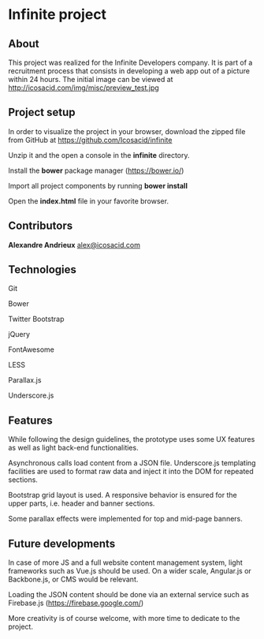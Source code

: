 # Infinite project

## About

This project was realized for the Infinite Developers company. It is part of a recruitment process that consists in developing a web app out of a picture within 24 hours. The initial image can be viewed at http://icosacid.com/img/misc/preview_test.jpg

## Project setup

In order to visualize the project in your browser, download the zipped file from GitHub at https://github.com/Icosacid/infinite

Unzip it and the open a console in the **infinite** directory.

Install the **bower** package manager (https://bower.io/)

Import all project components by running **bower install**

Open the **index.html** file in your favorite browser.

## Contributors

**Alexandre Andrieux**   alex@icosacid.com

## Technologies

Git

Bower

Twitter Bootstrap

jQuery

FontAwesome

LESS

Parallax.js

Underscore.js

## Features

While following the design guidelines, the prototype uses some UX features as well as light back-end functionalities.

Asynchronous calls load content from a JSON file. Underscore.js templating facilities are used to format raw data and inject it into the DOM for repeated sections.

Bootstrap grid layout is used. A responsive behavior is ensured for the upper parts, i.e. header and banner sections.

Some parallax effects were implemented for top and mid-page banners.

## Future developments

In case of more JS and a full website content management system, light frameworks such as Vue.js should be used. On a wider scale, Angular.js or Backbone.js, or CMS would be relevant.

Loading the JSON content should be done via an external service such as Firebase.js (https://firebase.google.com/)

More creativity is of course welcome, with more time to dedicate to the project.



